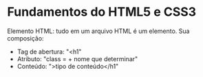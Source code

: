 # **Fundamentos do HTML5 e CSS3**
Elemento HTML: tudo em um arquivo HTML é um elemento. Sua composição:
* Tag de abertura: "<h1"
* Atributo: "class = + nome que determinar"
* Conteúdo: ">tipo de conteúdo</h1"